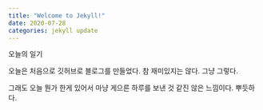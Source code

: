 ```yaml
---
title: "Welcome to Jekyll!"
date: 2020-07-28
categories: jekyll update
---
```

오늘의 일기

오늘은 처음으로 깃허브로 블로그를 만들었다. 참 재미있지는 않다. 그냥 그렇다. 

그래도 오늘 뭔가 한게 있어서 마냥 게으른 하루를 보낸 것 같진 않은 느낌이다. 뿌듯하다.
